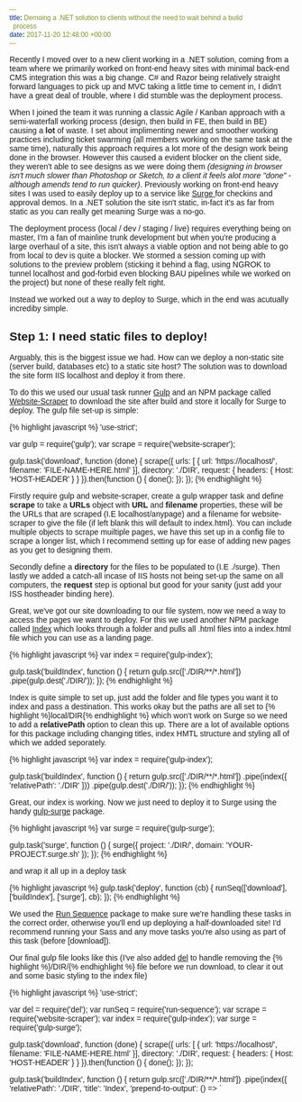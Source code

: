 ```yaml
---
title: Demoing a .NET solution to clients without the need to wait behind a build
  process
date: 2017-11-20 12:48:00 +00:00
---
```


Recently I moved over to a new client working in a .NET solution, coming from a team where we primarily worked on front-end heavy sites with minimal back-end CMS integration this was a big change. C# and Razor being relatively straight forward languages to pick up and MVC taking a little time to cement in, I didn't have a great deal of trouble, where I did stumble was the deployment process.

When I joined the team it was running a classic Agile / Kanban approach with a semi-waterfall working process (design, then build in FE, then build in BE) causing a **lot** of waste. I set about implimenting newer and smoother working practices including ticket swarming (all members working on the same task at the same time), naturally this approach requires a lot more of the design work being done in the browser. 
However this caused a evident blocker on the client side, they weren't able to see designs as we were doing them *(designing in browser isn't much slower than Photoshop or Sketch, to a client it feels alot more "done" - although amends tend to run quicker)*. Previously working on front-end heavy sites I was used to easily deploy up to a service like [Surge ](https://surge.sh/) for checkins and approval demos. In a .NET solution the site isn't static, in-fact it's as far from static as you can really get meaning Surge was a no-go.

The deployment process (local / dev / staging / live) requires everything being on master, I'm a fan of mainline trunk development but when you're producing a large overhaul of a site, this isn't always a viable option and not being able to go from local to dev is quite a blocker.
We stormed a session coming up with solutions to the preview problem (sticking it behind a flag, using NGROK to tunnel localhost and god-forbid even blocking BAU pipelines while we worked on the project) but none of these really felt right.

Instead we worked out a way to deploy to Surge, which in the end was acutually incrediby simple. 

## Step 1: I need static files to deploy!
Arguably, this is the biggest issue we had. How can we deploy a non-static site (server build, databases etc) to a static site host? The solution was to download the site form IIS localhost and deploy it from there.

To do this we used our usual task runner [Gulp](https://gulpjs.com/) and an NPM package called [Website-Scraper](https://www.npmjs.com/package/website-scraper) to download the site after build and store it locally for Surge to deploy. The gulp file set-up is simple:

{% highlight javascript %}
'use-strict';

var gulp = require('gulp');
var scrape = require('website-scraper');

gulp.task('download', function (done) {
    scrape({
        urls: [ {
                url: 'https://localhost/',
                filename: 'FILE-NAME-HERE.html'
            }],
            directory: './DIR',
            request: {
                headers: {
                    Host: 'HOST-HEADER'
                }
            }
    }).then(function () {
        done();
    });
});
{% endhighlight %}

Firstly require gulp and website-scraper, create a gulp wrapper task and define **scrape** to take a **URLs** object with **URL** and **filename** properties, these will be the URLs that are scraped (I.E localhost/anypage) and a filename for website-scraper to give the file (if left blank this will default to index.html). You can include multiple objects to scrape muiltiple pages, we have this set up in a config file to scrape a longer list, which I recommend setting up for ease of adding new pages as you get to designing them.

Secondly define a **directory** for the files to be populated to (I.E ./surge). Then lastly we added a catch-all incase of IIS hosts not being set-up the same on all computers, the **request** step is optional but good for your sanity (just add your ISS hostheader binding here).

Great, we've got our site downloading to our file system, now we need a way to access the pages we want to deploy. For this we used another NPM package called [Index](https://www.npmjs.com/package/gulp-index) which looks through a folder and pulls all .html files into a index.html file which you can use as a landing page.

{% highlight javascript %}
var index = require('gulp-index');


gulp.task('buildIndex', function () {
    return gulp.src(['./DIR/**/*.html'])
       .pipe(gulp.dest('./DIR/'));
    });
{% endhighlight %}

Index is quite simple to set up, just add the folder and file types you want it to index and pass a destination. This works okay but the paths are all set to {% highlight %}local/DIR{% endhighlight %} which won't work on Surge so we need to add a **relativePath** option to clean this up. There are a lot of available options for this package including changing titles, index HMTL structure and styling all of which we added seporately.

{% highlight javascript %}
var index = require('gulp-index');


gulp.task('buildIndex', function () {
    return gulp.src(['./DIR/**/*.html'])
     .pipe(index({
                'relativePath': './DIR'
            }))
       .pipe(gulp.dest('./DIR/'));
    });
{% endhighlight %}

Great, our index is working. Now we just need to deploy it to Surge using the handy [gulp-surge](https://github.com/surge-sh/gulp-surge) package.


{% highlight javascript %}
var surge = require('gulp-surge');

gulp.task('surge', function () {
    surge({
        project: './DIR/',
        domain: 'YOUR-PROJECT.surge.sh'
    });
});
{% endhighlight %}

and wrap it all up in a deploy task

{% highlight javascript %}
gulp.task('deploy', function (cb) {
    runSeq(['download'], ['buildIndex'], ['surge'], cb);
});
{% endhighlight %}

We used the [Run Sequence](https://www.npmjs.com/package/run-sequence) package to make sure we're handling these tasks in the correct order, otherwise you'll end up deploying a half-downloaded site! I'd recommend running your Sass and any move tasks you're also using as part of this task (before [download]).

Our final gulp file looks like this (I've also added [del](https://www.npmjs.com/package/del) to handle removing the {% highlight %}/DIR/{% endhighlight %} file before we run download, to clear it out and some basic styling to the index file)

{% highlight javascript %}
'use-strict';

var del = require('del');
var runSeq = require('run-sequence');
var scrape = require('website-scraper');
var index = require('gulp-index');
var surge = require('gulp-surge');

gulp.task('download', function (done) {
    scrape({
        urls: [ {
                url: 'https://localhost/',
                filename: 'FILE-NAME-HERE.html'
            }],
            directory: './DIR',
            request: {
                headers: {
                    Host: 'HOST-HEADER'
                }
            }
    }).then(function () {
        done();
    });
});


gulp.task('buildIndex', function () {
    return gulp.src(['./DIR/**/*.html'])
        .pipe(index({
            'relativePath': './DIR',
            'title': 'Index',
            'prepend-to-output': () => `<head>
            <meta name="viewport" content="width=device-width, initial-scale=1">
            <style>
            *{
                font-family: arial;
            }

            body {
                padding: 15px;
            }

            .index__title, ul {
                padding-left: 0;
            }

            .index__section-heading {
                 display: none;
            }

            li {
                list-style: none;
                margin-bottom: 10px;
                }
            li a {
                color: #1c8162;
                text-decoration: none;
            }
            </style>
            </head>
            <body>
            `,
        }))
        .pipe(gulp.dest('./DIR/'));
});

// Surge
gulp.task('surge', function () {
    surge({
        project: './DIR/',
        domain: 'YOUR-PROJECT.surge.sh'
    });
});

// Deploy
gulp.task('deploy', function (cb) {
    runSeq(['sass'], ['download'], ['buildIndex'], ['surge'], cb);
});
{% endhighlight %}
